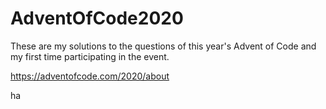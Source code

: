 # AdventOfCode2020

These are my solutions to the questions of this year's Advent of Code and my first time participating in the event.

https://adventofcode.com/2020/about

ha

